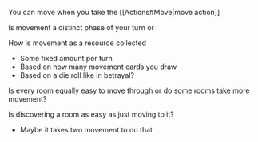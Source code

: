 You can move when you take the [[Actions#Move|move action]]

Is movement a distinct phase of your turn or 

How is movement as a resource collected
* Some fixed amount per turn
* Based on how many movement cards you draw
* Based on a die roll like in betrayal?

Is every room equally easy to move through or do some rooms take more movement?

Is discovering a room as easy as just moving to it? 
* Maybe it takes two movement to do that